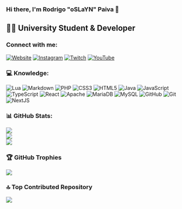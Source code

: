 ### Hi there, I'm Rodrigo "oSLaYN" Paiva 👋 

## 👨‍💻 University Student & Developer

### Connect with me:
[![Website](https://img.shields.io/badge/Website-%237289DA.svg?logo=Apache&logoColor=white)](https://slayn.pt) [![Instagram](https://img.shields.io/badge/Instagram-%23E4405F.svg?logo=Instagram&logoColor=white)](https://instagram.com/rodrigopaiva.03) [![Twitch](https://img.shields.io/badge/Twitch-%239146FF.svg?logo=Twitch&logoColor=white)](https://twitch.tv/oSLaYN) [![YouTube](https://img.shields.io/badge/YouTube-%23FF0000.svg?logo=YouTube&logoColor=white)](https://youtube.com/c/SLaYN_YT)

### 💻 Knowledge:
![Lua](https://img.shields.io/badge/lua-%232C2D72.svg?style=for-the-badge&logo=lua&logoColor=white) ![Markdown](https://img.shields.io/badge/markdown-%23000000.svg?style=for-the-badge&logo=markdown&logoColor=white) ![PHP](https://img.shields.io/badge/php-%23777BB4.svg?style=for-the-badge&logo=php&logoColor=white) ![CSS3](https://img.shields.io/badge/css3-%231572B6.svg?style=for-the-badge&logo=css3&logoColor=white) ![HTML5](https://img.shields.io/badge/html5-%23E34F26.svg?style=for-the-badge&logo=html5&logoColor=white) ![Java](https://img.shields.io/badge/java-%23ED8B00.svg?style=for-the-badge&logo=openjdk&logoColor=white) ![JavaScript](https://img.shields.io/badge/javascript-%23323330.svg?style=for-the-badge&logo=javascript&logoColor=%23F7DF1E) ![TypeScript](https://img.shields.io/badge/typescript-%23007ACC.svg?style=for-the-badge&logo=typescript&logoColor=white) ![React](https://img.shields.io/badge/react-%2320232a.svg?style=for-the-badge&logo=react&logoColor=%2361DAFB) ![Apache](https://img.shields.io/badge/apache-%23D42029.svg?style=for-the-badge&logo=apache&logoColor=white) ![MariaDB](https://img.shields.io/badge/MariaDB-003545?style=for-the-badge&logo=mariadb&logoColor=white) ![MySQL](https://img.shields.io/badge/mysql-4479A1.svg?style=for-the-badge&logo=mysql&logoColor=white) ![GitHub](https://img.shields.io/badge/github-%23121011.svg?style=for-the-badge&logo=github&logoColor=white) ![Git](https://img.shields.io/badge/git-%23F05033.svg?style=for-the-badge&logo=git&logoColor=white) ![NextJS](https://img.shields.io/badge/Next-black?style=for-the-badge&logo=next.js&logoColor=white)

### 📊 GitHub Stats:
![](https://github-readme-stats.vercel.app/api?username=oSLaYN&theme=dark&hide_border=false&include_all_commits=true&count_private=true)<br/>
![](https://github-readme-streak-stats.herokuapp.com/?user=oSLaYN&theme=dark&hide_border=false)<br/>
![](https://github-readme-stats.vercel.app/api/top-langs/?username=oSLaYN&theme=dark&hide_border=false&include_all_commits=true&count_private=true&layout=compact)

### 🏆 GitHub Trophies
![](https://github-profile-trophy.vercel.app/?username=oSLaYN&theme=dracula&no-frame=false&no-bg=true&margin-w=1)

### 🔝 Top Contributed Repository
![](https://github-contributor-stats.vercel.app/api?username=oSLaYN&limit=5&theme=dark&combine_all_yearly_contributions=true)
